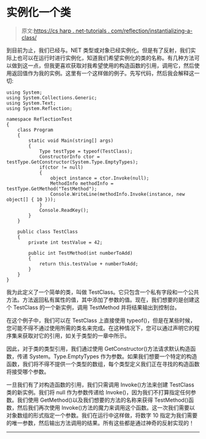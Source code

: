 # 实例化一个类

> 原文:[https://cs harp . net-tutorials . com/reflection/instantializing-a-class/](https://csharp.net-tutorials.com/reflection/instantiating-a-class/)

到目前为止，我们已经与。NET 类型或对象已经实例化。但是有了反射，我们实际上也可以在运行时进行实例化，知道我们希望实例化的类的名称。有几种方法可以做到这一点，但我更喜欢获取对我希望使用的构造函数的引用，调用它，然后使用返回值作为我的实例。这里有一个这样做的例子。先写代码，然后我会解释这一切:

```
using System;
using System.Collections.Generic;
using System.Text;
using System.Reflection;

namespace ReflectionTest
{
    class Program
    {
        static void Main(string[] args)
        {
            Type testType = typeof(TestClass);
            ConstructorInfo ctor = testType.GetConstructor(System.Type.EmptyTypes);
            if(ctor != null)
            {
                object instance = ctor.Invoke(null);
                MethodInfo methodInfo = testType.GetMethod("TestMethod");
                Console.WriteLine(methodInfo.Invoke(instance, new object[] { 10 }));
            }
            Console.ReadKey();
        }
    }

    public class TestClass
    {
        private int testValue = 42;

        public int TestMethod(int numberToAdd)
        {
            return this.testValue + numberToAdd;
        }
    }
}
```

我为此定义了一个简单的类，叫做 TestClass。它只包含一个私有字段和一个公共方法。方法返回私有属性的值，其中添加了参数的值。现在，我们想要的是创建这个 TestClass 的一个新实例，调用 TestMethod 并将结果输出到控制台。

在这个例子中，我们可以在 TestClass 上直接使用 typeof()，但是在某些时候，您可能不得不通过使用所需的类名来完成。在这种情况下，您可以通过声明它的程序集来获取对它的引用，如关于类型的一章中所示。

因此，对于类的类型引用，我们通过使用 GetConstructor()方法请求默认构造函数，传递 System。Type.EmptyTypes 作为参数。如果我们想要一个特定的构造函数，我们将不得不提供一个类型的数组，每个类型定义我们正在寻找的构造函数将接受哪个参数。

一旦我们有了对构造函数的引用，我们只需调用 Invoke()方法来创建 TestClass 类的新实例。我们将 null 作为参数传递给 Invoke()，因为我们不打算指定任何参数。我们使用 GetMethod()以及我们想要的方法的名称来获得 TestMethod()函数，然后我们再次使用 Invoke()方法的魔力来调用这个函数。这一次我们需要以对象数组的形式指定一个参数。我们在运行中这样做，将数字 10 指定为我们需要的唯一参数，然后输出方法调用的结果。所有这些都是通过神奇的反射实现的！

* * *